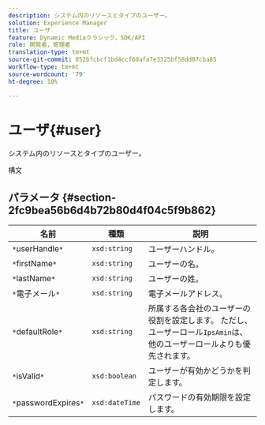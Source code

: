 ```yaml
---
description: システム内のリソースとタイプのユーザー。
solution: Experience Manager
title: ユーザ
feature: Dynamic Mediaクラシック，SDK/API
role: 開発者，管理者
translation-type: tm+mt
source-git-commit: 052bfcbcf1bd4ccf60afa7e3325bf58dd07cba85
workflow-type: tm+mt
source-wordcount: '79'
ht-degree: 10%

---
```



# ユーザ{#user}

システム内のリソースとタイプのユーザー。

構文

## パラメータ {#section-2fc9bea56b6d4b72b80d4f04c5f9b862}

| 名前 | 種類 | 説明 |
|---|---|---|
| `*`userHandle`*` | `xsd:string` | ユーザーハンドル。 |
| `*`firstName`*` | `xsd:string` | ユーザーの名。 |
| `*`lastName`*` | `xsd:string` | ユーザーの姓。 |
| `*`電子メール`*` | `xsd:string` | 電子メールアドレス。 |
| `*`defaultRole`*` | `xsd:string` | 所属する各会社のユーザーの役割を設定します。 ただし、ユーザーロール`IpsAmin`は、他のユーザーロールよりも優先されます。 |
| `*`isValid`*` | `xsd:boolean` | ユーザーが有効かどうかを判定します。 |
| `*`passwordExpires`*` | `xsd:dateTime` | パスワードの有効期限を設定します。 |

